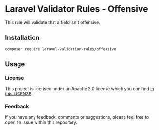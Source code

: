# Laravel Validator Rules - Offensive

This rule will validate that a field isn't offensive.


## Installation

```bash
composer require laravel-validation-rules/offensive
```


## Usage


### License
This project is licensed under an Apache 2.0 license which you can find
[in this LICENSE](https://github.com/laravel-validation-rules/offensive/blob/master/LICENSE).


### Feedback
If you have any feedback, comments or suggestions, please feel free to open an
issue within this repository.
